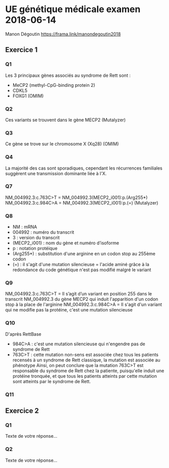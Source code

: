 # UE génétique médicale examen 2018-06-14
Manon Dégoutin
https://frama.link/manondegoutin2018
## Exercice 1
### Q1
Les 3 principaux gènes associés au syndrome de Rett sont : 
- MeCP2 (methyl-CpG-binding protein 2)
- CDKL5
- FOXG1
(OMIM)

### Q2
Ces variants se trouvent dans le gène MECP2 
(Mutalyzer)

### Q3
Ce gène se trove sur le chromosome X (Xq28)
(OMIM)

### Q4
La majorité des cas sont sporadiques, cependant les récurrences familiales suggèrent une transmission dominante liée à l'X.

### Q7
NM_004992.3:c.763C>T = NM_004992.3(MECP2_i001):p.(Arg255*)
NM_004992.3:c.984C>A = NM_004992.3(MECP2_i001):p.(=)
(Mutalyzer)
### Q8
- NM : mRNA
- 004992 : numéro du transcrit
- 3 : version du transcrit
- (MECP2_i001) : nom du gène et numéro d’isoforme
- p : notation protéique
- (Arg255*) : substitution d'une arginine en un codon stop au 255ème codon
- (=) : il s'agit d'une mutation silencieuse = l'acide aminé grâce à la redondance du code génétique n'est pas modifié malgré le variant

### Q9
NM_004992.3:c.763C>T = Il s’agit d’un variant en position 255 dans le transcrit NM_004992.3 du gène  MECP2 qui induit l'apparition d'un codon stop à la place de l'arginine 
NM_004992.3:c.984C>A = Il s'agit d'un variant qui ne modifie pas la protéine, c'est une mutation silencieuse

### Q10
D'après RettBase
- 984C>A : c'est une mutation silencieuse qui n'engendre pas de syndrome de Rett
- 763C>T : cette mutation non-sens est associée chez tous les patients recensés à un syndrome de Rett classique, la mutation est associée au phénotype 
Ainsi, on peut conclure que la mutation 763C>T est responsable du syndrome de Rett chez la patiente, puisqu'elle induit une protéine tronquée, et que tous les patients atteints par cette mutation sont atteints par le syndrome de Rett.

### Q11

## Exercice 2
### Q1
Texte de votre réponse…
### Q2
Texte de votre réponse…
